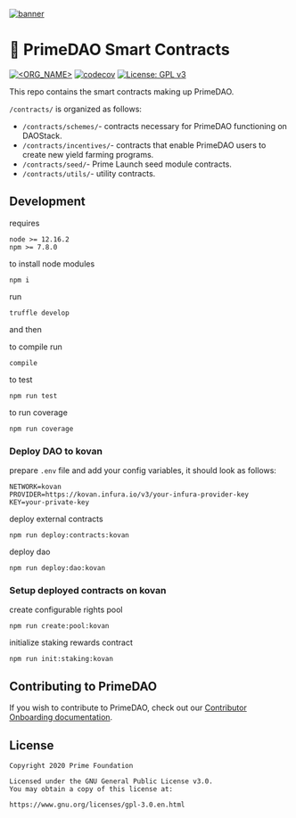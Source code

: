 [![banner](https://i.ibb.co/NWjZc4N/Artboard-44.png)](https://primedao.eth.link/#/)

# 🤖 PrimeDAO Smart Contracts
[![<ORG_NAME>](https://circleci.com/gh/PrimeDAO/contracts.svg?style=svg)](https://app.circleci.com/pipelines/github/PrimeDAO)
[![codecov](https://codecov.io/gh/PrimeDAO/contracts/branch/main/graph/badge.svg?token=BG6I17TXEL)](https://codecov.io/gh/PrimeDAO/contracts)
[![License: GPL v3](https://img.shields.io/badge/License-GPLv3-blue.svg)](https://www.gnu.org/licenses/gpl-3.0)


This repo contains the smart contracts making up PrimeDAO.

`/contracts/` is organized as follows:

- `/contracts/schemes/`- contracts necessary for PrimeDAO functioning on DAOStack.
- `/contracts/incentives/`- contracts that enable PrimeDAO users to create new yield farming programs.
- `/contracts/seed/`- Prime Launch seed module contracts.
- `/contracts/utils/`- utility contracts.

## Development

requires 

```
node >= 12.16.2
npm >= 7.8.0
````

to install node modules

```
npm i
```

run
```
truffle develop
```

and then

to compile run
```
compile
```

to test
```
npm run test
```

to run coverage
```
npm run coverage
```

### Deploy DAO to kovan

prepare `.env` file and add your config variables, it should look as follows:
```
NETWORK=kovan
PROVIDER=https://kovan.infura.io/v3/your-infura-provider-key
KEY=your-private-key
```

deploy external contracts
```
npm run deploy:contracts:kovan
```

deploy dao
```
npm run deploy:dao:kovan
```

### Setup deployed contracts on kovan

create configurable rights pool
```
npm run create:pool:kovan
```

initialize staking rewards contract  
```
npm run init:staking:kovan
```

## Contributing to PrimeDAO
If you wish to contribute to PrimeDAO, check out our [Contributor Onboarding documentation](https://docs.primedao.io/primedao/call-for-contributors).

## License
```
Copyright 2020 Prime Foundation

Licensed under the GNU General Public License v3.0.
You may obtain a copy of this license at:

https://www.gnu.org/licenses/gpl-3.0.en.html

```
